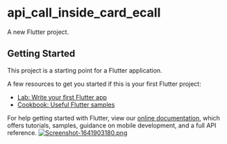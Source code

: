 # api_call_inside_card_ecall

A new Flutter project.

## Getting Started

This project is a starting point for a Flutter application.

A few resources to get you started if this is your first Flutter project:

- [Lab: Write your first Flutter app](https://flutter.dev/docs/get-started/codelab)
- [Cookbook: Useful Flutter samples](https://flutter.dev/docs/cookbook)

For help getting started with Flutter, view our
[online documentation](https://flutter.dev/docs), which offers tutorials,
samples, guidance on mobile development, and a full API reference.
[![Screenshot-1641903180.png](https://i.postimg.cc/9QbXgSG2/Screenshot-1641903180.png)](https://postimg.cc/pm9tpsGc)

